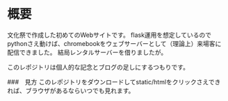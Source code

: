 # 概要
文化祭で作成した初めてのWebサイトです。
flask運用を想定しているのでpythonさえ動けば、chromebookをウェブサーバーとして（理論上）来場客に配信できました。
結局レンタルサーバーを借りましたが。

このレポジトリは個人的な記念とブログの足しにするつもりです。

###　見方
このレポジトリをダウンロードしてstatic/htmlをクリックさえできれば、ブラウザがあるならいつでも見れます。
